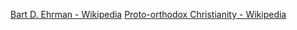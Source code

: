 ﻿[Bart D. Ehrman - Wikipedia](https://en.wikipedia.org/wiki/Bart_D._Ehrman)
[Proto-orthodox Christianity - Wikipedia](https://en.wikipedia.org/wiki/Proto-orthodox_Christianity)